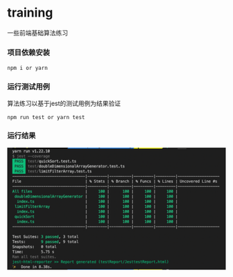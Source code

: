 # training
一些前端基础算法练习

### 项目依赖安装
```
npm i or yarn 
```

### 运行测试用例
算法练习以基于jest的测试用例为结果验证
```
npm run test or yarn test
```

### 运行结果
![run_result](./asset/run_result.png)
